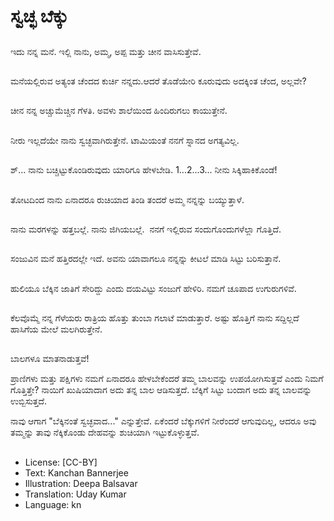 # ಸ್ವಚ್ಛ ಬೆಕ್ಕು

##
ಇದು ನನ್ನ ಮನೆ. ಇಲ್ಲಿ ನಾನು,  ಅಮ್ಮ, ಅಪ್ಪ ಮತ್ತು ಚೀನ ವಾಸಿಸುತ್ತೇವೆ. 

##
ಮನೆಯಲ್ಲಿರುವ ಅತ್ಯಂತ ಚೆಂದದ ಕುರ್ಚಿ ನನ್ನದು.ಆದರೆ ತೊಡೆಯೇರಿ ಕೂರುವುದು ಅದಕ್ಕಿಂತ ಚೆಂದ, ಅಲ್ಲವೇ? 

##
ಚೀನ ನನ್ನ ಅಚ್ಚುಮೆಚ್ಚಿನ ಗೆಳತಿ. ಅವಳು ಶಾಲೆಯಿಂದ ಹಿಂದಿರುಗಲು ಕಾಯುತ್ತೇನೆ. 

##
ನೀರು ಇಲ್ಲದೆಯೇ ನಾನು ಸ್ವಚ್ಛವಾಗಿರುತ್ತೇನೆ. ಟಾಮಿಯಂತೆ ನನಗೆ ಸ್ನಾನದ ಅಗತ್ಯವಿಲ್ಲ. 

##
ಶ್... ನಾನು ಬಚ್ಚಿಟ್ಟುಕೊಂಡಿರುವುದು ಯಾರಿಗೂ ಹೇಳಬೇಡಿ. 1...2...3... ನೀನು ಸಿಕ್ಕಿಹಾಕಿಕೊಂಡೆ! 

##
ತೋಟದಿಂದ ನಾನು ಏನಾದರೂ ರುಚಿಯಾದ ತಿಂಡಿ ತಂದರೆ ಅಮ್ಮ ನನ್ನನ್ನು ಬಯ್ಯುತ್ತಾಳೆ. 

##
ನಾನು ಮರಗಳನ್ನು ಹತ್ತಬಲ್ಲೆ. ನಾನು ಜಿಗಿಯಬಲ್ಲೆ.  ನನಗೆ ಇಲ್ಲಿರುವ ಸಂದುಗೊಂದುಗಳೆಲ್ಲಾ ಗೊತ್ತಿದೆ. 

##
ಸಂಜುವಿನ ಮನೆ ಹತ್ತಿರದಲ್ಲೇ ಇದೆ. ಅವನು ಯಾವಾಗಲೂ ನನ್ನನ್ನು ಕೀಟಲೆ ಮಾಡಿ ಸಿಟ್ಟು ಬರಿಸುತ್ತಾನೆ. 

##
ಹುಲಿಯೂ ಬೆಕ್ಕಿನ ಜಾತಿಗೆ ಸೇರಿದ್ದು ಎಂದು ದಯವಿಟ್ಟು ಸಂಜುಗೆ ಹೇಳಿರಿ. ನಮಗೆ ಚೂಪಾದ ಉಗುರುಗಳಿವೆ. 

##
ಕೆಲವೊಮ್ಮೆ ನನ್ನ ಗೆಳೆಯರು ರಾತ್ರಿಯ ಹೊತ್ತು ತುಂಬಾ ಗಲಾಟೆ ಮಾಡುತ್ತಾರೆ. ಅಷ್ಟು ಹೊತ್ತಿಗೆ ನಾನು ಸದ್ದಿಲ್ಲದೆ ಹಾಸಿಗೆಯ ಮೇಲೆ ಮಲಗಿರುತ್ತೇನೆ. 

##
ಬಾಲಗಳೂ ಮಾತನಾಡುತ್ತವೆ! 

ಪ್ರಾಣಿಗಳು ಮತ್ತು ಪಕ್ಷಿಗಳು ನಮಗೆ ಏನಾದರೂ ಹೇಳಬೇಕೆಂದರೆ ತಮ್ಮ ಬಾಲವನ್ನು ಉಪಯೋಗಿಸುತ್ತವೆ ಎಂದು ನಿಮಗೆ ಗೊತ್ತಿತ್ತೇ? ನಾಯಿಗೆ ಖುಷಿಯಾದಾಗ ಅದು ತನ್ನ ಬಾಲ ಆಡಿಸುತ್ತದೆ. ಬೆಕ್ಕಿಗೆ ಸಿಟ್ಟು ಬಂದಾಗ ಅದು ತನ್ನ ಬಾಲವನ್ನು ಉಬ್ಬಿಸುತ್ತದೆ. 

ನಾವು ಆಗಾಗ "ಬೆಕ್ಕಿನಂತೆ ಸ್ವಚ್ಛವಾದ..." ಎನ್ನುತ್ತೇವೆ. ಏಕೆಂದರೆ ಬೆಕ್ಕುಗಳಿಗೆ ನೀರೆಂದರೆ ಆಗುವುದಿಲ್ಲ, ಆದರೂ ಅವು ತಮ್ಮನ್ನು ತಾವು ನೆಕ್ಕಿಕೊಂಡು ದೇಹವನ್ನು ಶುಚಿಯಾಗಿ ಇಟ್ಟುಕೊಳ್ಳುತ್ತವೆ. 

##
* License: [CC-BY]
* Text: Kanchan Bannerjee
* Illustration: Deepa Balsavar
* Translation: Uday Kumar
* Language: kn
